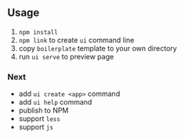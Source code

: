## Usage
1. `npm install`
2. `npm link` to create `ui` command line
3. copy `boilerplate` template to your own directory
4. run `ui serve` to preview page

### Next
* add `ui create <app>` command
* add `ui help` command
* publish to NPM
* support `less`
* support `js`